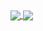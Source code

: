 <a href="https://github.com/ZoranPandovski/github-readme-stats">
  <img align="center" src="https://github-readme-stats.vercel.app/api?username=ZoranPandovski&count_private=true&show_icons=true&theme=dark" />
</a>
<a href="https://github.com/anuraghazra/convoychat">
  <img align="center" src="https://github-readme-stats.vercel.app/api/top-langs/?username=ZoranPandovski&theme=dark" />
</a>

